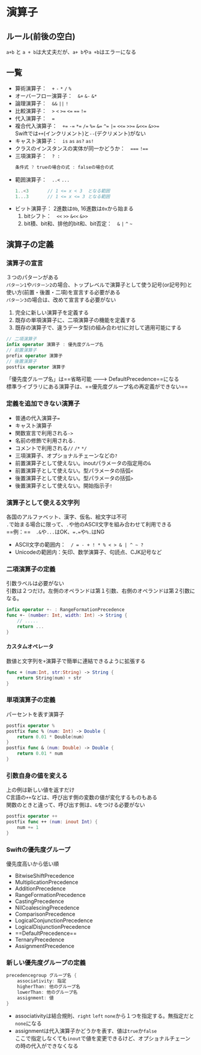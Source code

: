 # 演算子

## ルール(前後の空白)

`a+b` と `a + b`は大丈夫だが、`a+ b`や`a +b`はエラーになる

## 一覧

- 算術演算子：　`+` `-` `*` `/` `%`
- オーバーフロー演算子：　`&+` `&-` `&*`
- 論理演算子：　`&&` `||` `!`
- 比較演算子：　`>` `<` `>=` `<=` `==` `!=`
- 代入演算子：　`=`
- 複合代入演算子：　`+=` `-=` `*=` `/=` `%=` `&=` `^=` `|=` `<<=` `>>=` `&<<=` `&>>=`  
    Swiftでは`++`(インクリメント)と`--`(デクリメント)がない
- キャスト演算子：　`is` `as` `as?` `as!`
- クラスのインスタンスの実体が同一かどうか：　`===` `!==`
- 三項演算子：　` ? : `
    ```swift
    条件式 ? trueの場合の式 : falseの場合の式
    ```
- 範囲演算子：　`..<` `...`
    ```swift
    1..<3       // 1 <= x < 3  となる範囲
    1...3       // 1 <= x <= 3 となる範囲
    ```
- ビット演算子： 2進数は`0b`, 16進数は`0x`から始まる
  1. bitシフト：　`<<` `>>` `&<<` `&>>`
  2. bit積、bit和、排他的bit和、bit否定：　`&` `|` `^` `~`

## 演算子の定義

### 演算子の宣言

３つのパターンがある  
`パターン1`や`パターン2`の場合、トップレベルで演算子として使う記号(or記号列)と使い方(前置・後置・二項)を宣言する必要がある  
`パターン3`の場合は、改めて宣言する必要がない
1. 完全に新しい演算子を定義する
2. 既存の単項演算子に、二項演算子の機能を定義する
3. 既存の演算子で、違うデータ型(の組み合わせ)に対して適用可能にする
```swift
// 二項演算子
infix operator 演算子 : 優先度グループ名
// 前置演算子
prefix operator 演算子
// 後置演算子
postfix operator 演算子
```
「優先度グループ名」は==省略可能 ---> DefaultPrecedence==になる  
標準ライブラリにある演算子は、==優先度グループ名の再定義ができない==

### 定義を追加できない演算子

- 普通の代入演算子`=`
- キャスト演算子
- 関数宣言で利用される`->`
- 名前の修飾で利用される`.`
- コメントで利用される`//` `/*` `*/`
- 三項演算子、オプショナルチェーンなどの`?`
- 前置演算子として使えない。inoutパラメータの指定用の`&`
- 前置演算子として使えない。型パラメータの括弧`<`
- 後置演算子として使えない。型パラメータの括弧`>`
- 後置演算子として使えない。開始指示子`!`

### 演算子として使える文字列

各国のアルファベット、漢字、仮名、絵文字は不可  
`.`で始まる場合に限って、`.`や他のASCII文字を組み合わせて利用できる  
==例：==　`.&`や`...`はOK、`=.=`や`%.`はNG
- ASCII文字の範囲内：　`/ = - + ! * % < > & | ^ ~ ?`
- Unicodeの範囲内：矢印、数学演算子、句読点、CJK記号など

### 二項演算子の定義

引数ラベルは必要がない  
引数は２つだけ。左側のオペランドは第１引数、右側のオペランドは第２引数になる。
```swift
infix operator +- : RangeFormationPrecedence
func +- (number: Int, width: Int) -> String {
    // .....
    return ...
}
```

#### カスタムオペレータ

数値と文字列を`+`演算子で簡単に連結できるように拡張する
```swift
func + (num:Int, str:String) -> String {
    return String(num) + str
}
```

### 単項演算子の定義

パーセントを表す演算子
```swift
postfix operator %
postfix func % (num: Int) -> Double {
    return 0.01 * Double(num)
}
postfix func & (num: Double) -> Double {
    return 0.01 * num
}
```

### 引数自身の値を変える

上の例は新しい値を返すだけ  
C言語の`++`などは、呼び出す側の変数の値が変化するものもある  
関数のときと違って、呼び出す側は、`&`をつける必要がない
```swift
postfix operator ++
postfix func ++ (num: inout Int) {
    num += 1
}
```

### Swiftの優先度グループ

優先度高いから低い順
- BitwiseShiftPrecedence
- MultiplicationPrecedence
- AdditionPrecedence
- RangeFormationPrecedence
- CastingPrecedence
- NilCoalescingPrecedence
- ComparisonPrecedence
- LogicalConjunctionPrecedence
- LogicalDisjunctionPrecedence
- ==DefaultPrecedence==
- TernaryPrecedence
- AssignmentPrecedence

### 新しい優先度グループの定義

```swift
precedencegroup グループ名 {
    associativity: 指定
    higherThan: 他のグループ名
    lowerThan: 他のグループ名
    assignment: 値
}
```
- associativityは結合規則、`right` `left` `none`から１つを指定する。無指定だと`none`になる
- assignmentは代入演算子かどうかを表す、値は`true`か`false`  
    ここで指定しなくても`inout`で値を変更できるけど、オプショナルチェーンの時の代入ができなくなる
